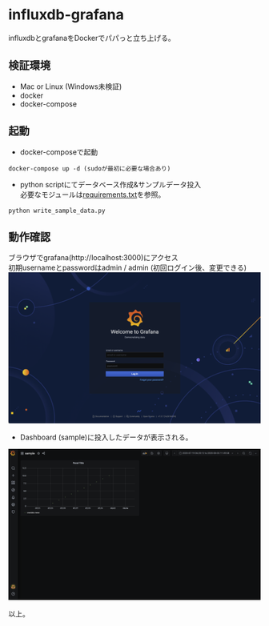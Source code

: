 # influxdb-grafana
influxdbとgrafanaをDockerでパパっと立ち上げる。

## 検証環境
- Mac or Linux (Windows未検証)
- docker
- docker-compose

## 起動
- docker-composeで起動
```
docker-compose up -d (sudoが最初に必要な場合あり)
```

- python scriptにてデータベース作成&サンプルデータ投入   
必要なモジュールは[requirements.txt](/requirements.txt)を参照。
```
python write_sample_data.py
```

## 動作確認
ブラウザでgrafana(http://localhost:3000)にアクセス  
初期usernameとpasswordはadmin / admin (初回ログイン後、変更できる)
![grafana](images/grafana_login.png)

- Dashboard (sample)に投入したデータが表示される。

![dashboard](images/sample_dashboard.png)  

以上。
